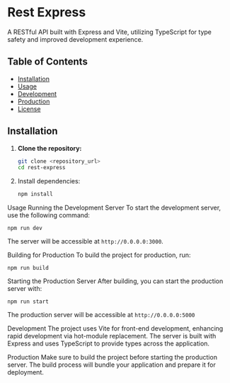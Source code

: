 # Rest Express
A RESTful API built with Express and Vite, utilizing TypeScript for type safety and improved development experience.
## Table of Contents
- [Installation](#installation)
- [Usage](#usage)
- [Development](#development)
- [Production](#production)
- [License](#license)
## Installation
1. **Clone the repository:**
   ```bash
   git clone <repository_url>
   cd rest-express
   ```
2. Install dependencies:
   ```bash
   npm install
   ```
Usage
Running the Development Server
To start the development server, use the following command:
```
npm run dev
```
The server will be accessible at `http://0.0.0.0:3000`.

Building for Production
To build the project for production, run:
```
npm run build
```
Starting the Production Server
After building, you can start the production server with:
```
npm run start
```
The production server will be accessible at `http://0.0.0.0:5000`

Development
The project uses Vite for front-end development, enhancing rapid development via hot-module replacement.
The server is built with Express and uses TypeScript to provide types across the application.

Production
Make sure to build the project before starting the production server. The build process will bundle your application and prepare it for deployment.